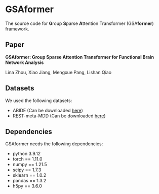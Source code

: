 # GSAformer
The source code for **G**roup **S**parse **A**ttention Transformer (GSA**former**) framework.

## Paper
**GSAformer: Group Sparse Attention Transformer for Functional Brain Network Analysis**

Lina Zhou, Xiao Jiang, Mengxue Pang, Lishan Qiao

## Datasets
We used the following datasets:

- ABIDE (Can be downloaded [here](http://fcon_1000.projects.nitrc.org/indi/abide/))
- REST-meta-MDD (Can be downloaded [here](http://rfmri.org/REST-meta-MDD))

## Dependencies
GSAformer needs the following dependencies:

- python 3.9.12
- torch == 1.11.0
- numpy == 1.21.5
- scipy == 1.7.3
- sklearn == 1.0.2
- pandas == 1.3.2
- h5py == 3.6.0
